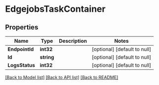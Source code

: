 # EdgejobsTaskContainer

## Properties
Name | Type | Description | Notes
------------ | ------------- | ------------- | -------------
**EndpointId** | **int32** |  | [optional] [default to null]
**Id** | **string** |  | [optional] [default to null]
**LogsStatus** | **int32** |  | [optional] [default to null]

[[Back to Model list]](../README.md#documentation-for-models) [[Back to API list]](../README.md#documentation-for-api-endpoints) [[Back to README]](../README.md)


